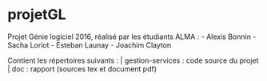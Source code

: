 # projetGL
Projet Génie logiciel 2016, réalisé par les étudiants ALMA : 
	- Alexis Bonnin
	- Sacha Loriot
	- Esteban Launay
	- Joachim Clayton

Contient les répertoires suivants :
	| gestion-services : code source du projet
	| doc : rapport (sources tex et document pdf)
